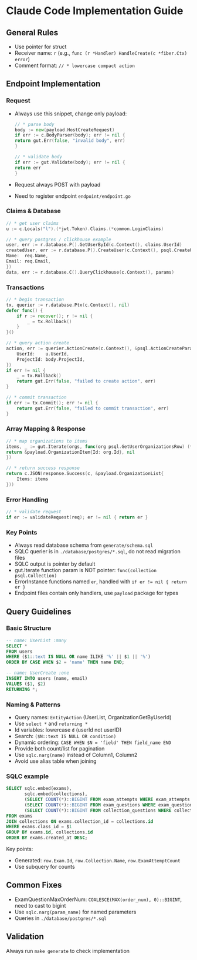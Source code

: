 # Claude Code Implementation Guide

## General Rules

- Use pointer for struct
- Receiver name: `r` (e.g., `func (r *Handler) HandleCreate(c *fiber.Ctx) error`)
- Comment format: `// * lowercase compact action`

## Endpoint Implementation

### Request

- Always use this snippet, change only payload:
    ```go
    // * parse body
    body := new(payload.HostCreateRequest)
    if err := c.BodyParser(body); err != nil {
    return gut.Err(false, "invalid body", err)
    }
    
    // * validate body
    if err := gut.Validate(body); err != nil {
    return err
    }
    ```

- Request always POST with payload
- Need to register endpoint `endpoint/endpoint.go`

### Claims & Database

```go
// * get user claims
u := c.Locals("l").(*jwt.Token).Claims.(*common.LoginClaims)

// * query postgres / clickhouse example
user, err := r.database.P().GetUserById(c.Context(), claims.UserId)
createdUser, err := r.database.P().CreateUser(c.Context(), psql.CreateUserParams{
Name:  req.Name,
Email: req.Email,
})
data, err := r.database.C().QueryClickhouse(c.Context(), params)
```

### Transactions

```go
// * begin transaction
tx, querier := r.database.Ptx(c.Context(), nil)
defer func() {
    if r := recover(); r != nil {
        _ = tx.Rollback()
    }
}()

// * query action create
action, err := querier.ActionCreate(c.Context(), &psql.ActionCreateParams{
    UserId:    u.UserId,
    ProjectId: body.ProjectId,
})
if err != nil {
    _ = tx.Rollback()
    return gut.Err(false, "failed to create action", err)
}

// * commit transaction
if err := tx.Commit(); err != nil {
    return gut.Err(false, "failed to commit transaction", err)
}
```

### Array Mapping & Response

```go
// * map organizations to items
items, _ := gut.Iterate(orgs, func(org psql.GetUserOrganizationsRow) (*payload.OrganizationItem, *gut.ErrorInstance) {
return &payload.OrganizationItem{Id: org.Id}, nil
})

// * return success response
return c.JSON(response.Success(c, &payload.OrganizationList{
	Items: items
}))
```

### Error Handling

```go
// * validate request
if er := validateRequest(req); er != nil { return er }
```

### Key Points

- Always read database schema from `generate/schema.sql`
- SQLC querier is in `./database/postgres/*.sql`, do not read migration files
- SQLC output is pointer by default
- gut.Iterate function param is NOT pointer: `func(collection psql.Collection)`
- ErrorInstance functions named `er`, handled with `if er != nil { return er }`
- Endpoint files contain only handlers, use `payload` package for types

## Query Guidelines

### Basic Structure

```sql
-- name: UserList :many
SELECT *
FROM users
WHERE ($1::text IS NULL OR name ILIKE '%' || $1 || '%')
ORDER BY CASE WHEN $2 = 'name' THEN name END;

-- name: UserCreate :one
INSERT INTO users (name, email)
VALUES ($1, $2)
RETURNING *;
```

### Naming & Patterns

- Query names: `EntityAction` (UserList, OrganizationGetByUserId)
- Use `select *` and `returning *`
- Id variables: lowercase `d` (userId not userID)
- Search: `($N::text IS NULL OR condition)`
- Dynamic ordering: `CASE WHEN $N = 'field' THEN field_name END`
- Provide both count/list for pagination
- Use `sqlc.narg(name)` instead of Column1, Column2
- Avoid use alias table when joining

### SQLC example

```sql
SELECT sqlc.embed(exams),
       sqlc.embed(collections),
       (SELECT COUNT(*)::BIGINT FROM exam_attempts WHERE exam_attempts.exam_id = exams.id) AS exam_attempt_count,
       (SELECT COUNT(*)::BIGINT FROM exam_questions WHERE exam_questions.exam_id = exams.id) AS exam_question_count,
       (SELECT COUNT(*)::BIGINT FROM collection_questions WHERE collection_questions.collection_id = collections.id) AS collection_question_count
FROM exams
JOIN collections ON exams.collection_id = collections.id
WHERE exams.class_id = $1
GROUP BY exams.id, collections.id
ORDER BY exams.created_at DESC;
```

Key points:

- Generated: `row.Exam.Id`, `row.Collection.Name`, `row.ExamAttemptCount`
- Use subquery for counts

## Common Fixes

- ExamQuestionMaxOrderNum: `COALESCE(MAX(order_num), 0)::BIGINT`, need to cast to bigint
- Use `sqlc.narg(param_name)` for named parameters
- Queries in `./database/postgres/*.sql`

## Validation

Always run `make generate` to check implementation